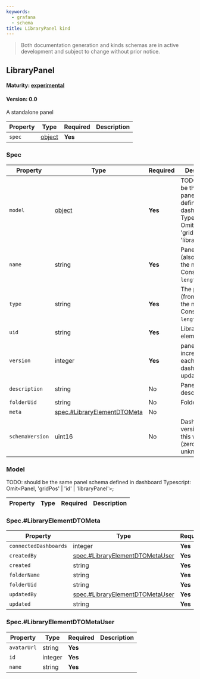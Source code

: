 ```yaml
---
keywords:
  - grafana
  - schema
title: LibraryPanel kind
---
```

> Both documentation generation and kinds schemas are in active development and subject to change without prior notice.

## LibraryPanel

#### Maturity: [experimental](../../../maturity/#experimental)
#### Version: 0.0

A standalone panel

| Property | Type            | Required | Description |
|----------|-----------------|----------|-------------|
| `spec`   | [object](#spec) | **Yes**  |             |

### Spec

| Property        | Type                                                        | Required | Description                                                                                                                          |
|-----------------|-------------------------------------------------------------|----------|--------------------------------------------------------------------------------------------------------------------------------------|
| `model`         | [object](#model)                                            | **Yes**  | TODO: should be the same panel schema defined in dashboard<br/>Typescript: Omit<Panel, 'gridPos' &#124; 'id' &#124; 'libraryPanel'>; |
| `name`          | string                                                      | **Yes**  | Panel name (also saved in the model)<br/>Constraint: `length >=1`.                                                                   |
| `type`          | string                                                      | **Yes**  | The panel type (from inside the model)<br/>Constraint: `length >=1`.                                                                 |
| `uid`           | string                                                      | **Yes**  | Library element UID                                                                                                                  |
| `version`       | integer                                                     | **Yes**  | panel version, incremented each time the dashboard is updated.                                                                       |
| `description`   | string                                                      | No       | Panel description                                                                                                                    |
| `folderUid`     | string                                                      | No       | Folder UID                                                                                                                           |
| `meta`          | [spec.#LibraryElementDTOMeta](#spec.#libraryelementdtometa) | No       |                                                                                                                                      |
| `schemaVersion` | uint16                                                      | No       | Dashboard version when this was saved (zero if unknown)                                                                              |

### Model

TODO: should be the same panel schema defined in dashboard
Typescript: Omit<Panel, 'gridPos' | 'id' | 'libraryPanel'>;

| Property | Type | Required | Description |
|----------|------|----------|-------------|

### Spec.#LibraryElementDTOMeta

| Property              | Type                                                                | Required | Description |
|-----------------------|---------------------------------------------------------------------|----------|-------------|
| `connectedDashboards` | integer                                                             | **Yes**  |             |
| `createdBy`           | [spec.#LibraryElementDTOMetaUser](#spec.#libraryelementdtometauser) | **Yes**  |             |
| `created`             | string                                                              | **Yes**  |             |
| `folderName`          | string                                                              | **Yes**  |             |
| `folderUid`           | string                                                              | **Yes**  |             |
| `updatedBy`           | [spec.#LibraryElementDTOMetaUser](#spec.#libraryelementdtometauser) | **Yes**  |             |
| `updated`             | string                                                              | **Yes**  |             |

### Spec.#LibraryElementDTOMetaUser

| Property    | Type    | Required | Description |
|-------------|---------|----------|-------------|
| `avatarUrl` | string  | **Yes**  |             |
| `id`        | integer | **Yes**  |             |
| `name`      | string  | **Yes**  |             |


